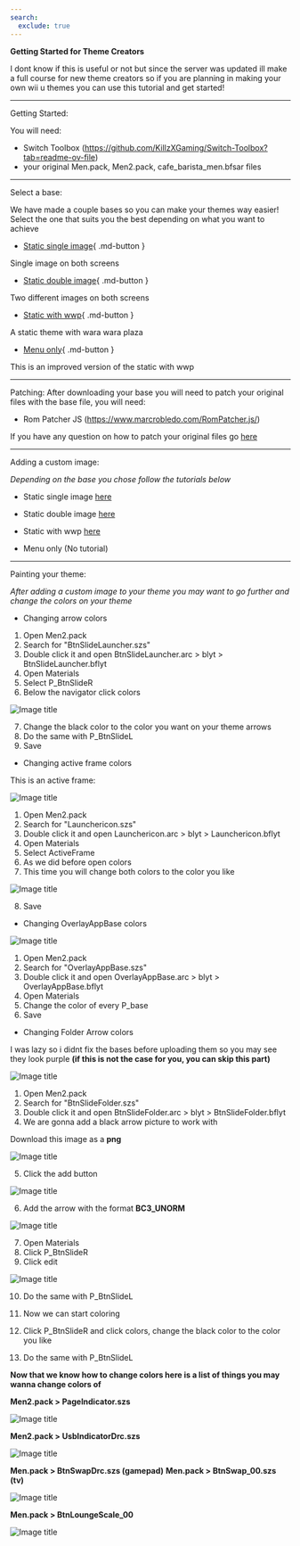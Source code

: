 ```yaml
---
search:
  exclude: true
---
```


**Getting Started for Theme Creators**

I dont know if this is useful or not but since the server was updated ill make a full course for new theme creators so if you are planning in making your own wii u themes you can use this tutorial and get started!

--------------
Getting Started:

You will need:

- Switch Toolbox (https://github.com/KillzXGaming/Switch-Toolbox?tab=readme-ov-file)
- your original Men.pack, Men2.pack, cafe_barista_men.bfsar files

--------------
Select a base:

We have made a couple bases so you can make your themes way easier!
Select the one that suits you the best depending on what you want to achieve

- [Static single image](base/newcreator/LofiIPS1.zip){ .md-button } 

Single image on both screens

- [Static double image](base/newcreator/BPSY2K.zip){ .md-button } 

Two different images on both screens

- [Static with wwp](base/newcreator/BPSLOFI2.zip){ .md-button } 

A static theme with wara wara plaza

- [Menu only](base/newcreator/KirbyBPSBASE.zip){ .md-button } 

This is an improved version of the static with wwp

--------------
Patching:
After downloading your base you will need to patch your original files with the base file, you will need:

- Rom Patcher JS (<https://www.marcrobledo.com/RomPatcher.js/>)

If you have any question on how to patch your original files go [here](../../install/patching.md)

--------------
Adding a custom image:

*Depending on the base you chose follow the tutorials below*

- Static single image [here](static.md)

- Static double image [here](static.md)

- Static with wwp [here](static.md)

- Menu only (No tutorial)

--------------
Painting your theme:

*After adding a custom image to your theme you may want to go further and change the colors on your theme*

- Changing arrow colors

1. Open Men2.pack
2. Search for "BtnSlideLauncher.szs"
3. Double click it and open BtnSlideLauncher.arc > blyt > BtnSlideLauncher.bflyt
4. Open Materials
5. Select P_BtnSlideR
6. Below the navigator click colors

![Image title](imgs/newcreator/n1.webp)

7. Change the black color to the color you want on your theme arrows
8. Do the same with P_BtnSlideL
9. Save

- Changing active frame colors

This is an active frame:

![Image title](imgs/newcreator/n2.webp)

1. Open Men2.pack
2. Search for "Launchericon.szs"
3. Double click it and open Launchericon.arc > blyt > Launchericon.bflyt
4. Open Materials
5. Select ActiveFrame
6. As we did before open colors
7. This time you will change both colors to the color you like

![Image title](imgs/newcreator/n3.webp)

8. Save

- Changing OverlayAppBase colors

![Image title](imgs/newcreator/n4.webp)

1. Open Men2.pack
2. Search for "OverlayAppBase.szs"
3. Double click it and open OverlayAppBase.arc > blyt > OverlayAppBase.bflyt
4. Open Materials
5. Change the color of every P_base
6. Save

- Changing Folder Arrow colors

I was lazy so i didnt fix the bases before uploading them so you may see they look purple **(if this is not the case for you, you can skip this part)**

![Image title](imgs/newcreator/n5.webp)

1. Open Men2.pack
2. Search for "BtnSlideFolder.szs"
3. Double click it and open BtnSlideFolder.arc > blyt > BtnSlideFolder.bflyt
4. We are gonna add a black arrow picture to work with

Download this image as a **png**

![Image title](imgs/newcreator/n6.png)

5. Click the add button

![Image title](imgs/newcreator/n7.webp)

6. Add the arrow with the format **BC3_UNORM**

![Image title](imgs/newcreator/n8.webp)

7. Open Materials
8. Click P_BtnSlideR
9. Click edit

![Image title](imgs/newcreator/n9.webp)

10. Do the same with P_BtnSlideL

11. Now we can start coloring

12. Click P_BtnSlideR and click colors, change the black color to the color you like
13. Do the same with P_BtnSlideL

**Now that we know how to change colors here is a list of things you may wanna change colors of**

**Men2.pack > PageIndicator.szs**

![Image title](imgs/newcreator/n10.webp)

**Men2.pack > UsbIndicatorDrc.szs**

![Image title](imgs/newcreator/n11.webp)

**Men.pack > BtnSwapDrc.szs (gamepad)**
**Men.pack > BtnSwap_00.szs (tv)**

![Image title](imgs/newcreator/n12.webp)

**Men.pack > BtnLoungeScale_00**

![Image title](imgs/newcreator/n13.webp)
